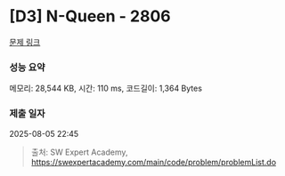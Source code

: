 # [D3] N-Queen - 2806 

[문제 링크](https://swexpertacademy.com/main/code/problem/problemDetail.do?contestProbId=AV7GKs06AU0DFAXB) 

### 성능 요약

메모리: 28,544 KB, 시간: 110 ms, 코드길이: 1,364 Bytes

### 제출 일자

2025-08-05 22:45



> 출처: SW Expert Academy, https://swexpertacademy.com/main/code/problem/problemList.do